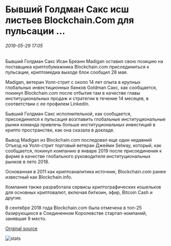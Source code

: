 # Бывший Голдман Сакс исш листьев Blockchain.Com для пульсации ...

###### 2019-05-29 17:05

Бывший Голдман Сакс Исан Бреанн Madigan оставил свою позицию на поставщика криптобумажника Blockchain.com присоединиться к пульсации, криптомедиа выходе блок сообщил 28 мая.

Madigan, ветеран Уолл-стрит с около 14 лет опыта в крупных глобальных инвестиционных банков Goldman Сакс, как сообщается, покинул Blockchain.com после отбытия там в качестве главы институциональных продаж и стратегии в течение 14 месяцев, в соответствии с ее профилем LinkedIn.

Бывший Голдман Сакс исполнительной, как сообщается, присоединился к пульсация возглавить глобальные институциональные рынки команда привлечь больше институциональных инвестиций в крипто пространстве, как она сказала в докладе.

Вывод Madigan из Blockchain.com последовал еще один недавний Отъезд на Уолл-стрит торговый ветеран Джейми Selway, который, как сообщается, покинул компанию в январе 2019 после присоединения к фирме в качестве глобального руководителя институциональных рынков в лето 2018.

Основанная в 2011 как криптоаналитика источник, Blockchain.com ранее известный как Blockchain.info.

Компания также разработала сервисы криптографических кошельков для основных криптовалют, включая биткоин, эфир, Bitcoin Cash и другие.

В сентябре 2018 года Blockchain.com была отмечена в топ-25 базирующихся в Соединенном Королевстве стартап-компаний, занявшая 9 место.

[Original source](https://cointelegraph.com/news/former-goldman-sachs-exec-leaves-blockchaincom-for-ripple)

![stats](https://c.statcounter.com/11760860/0/a89fa40b/1/ "stats")